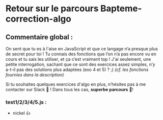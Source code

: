 # Retour sur le parcours Bapteme-correction-algo

## Commentaire global :

On sent que tu es à l'aise en JavaScript et que ce langage n’a presque plus de secret pour toi !
Tu connais des fonctions que l’on n’a pas encore vu en cours et tu sais les utiliser, et ça c’est vraiment top !
J'ai seulement, une petite interrogation, sachant que ce sont des exercices assez simples, n’y a-t-il pas des solutions plus adaptées (exo 4 et 5) ? ;) _(cf. les fonctions fournies dans la description)_

Si tu souhaites quelques exercices d'algo en plus, n’hésites pas à me contacter sur Slack 🙂 !
Dans tous les cas, **superbe parcours** 🚀!

### test1/2/3/4/5.js :

- nickel :+1:

